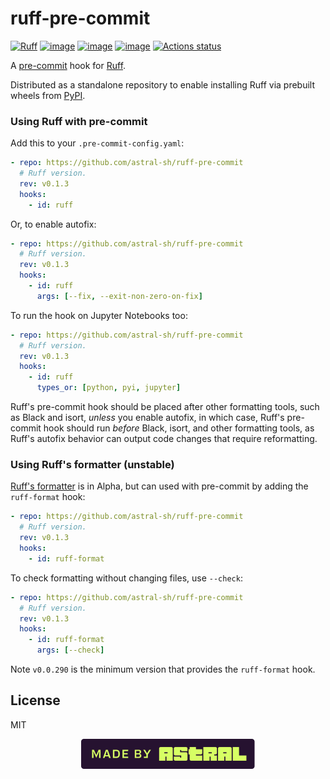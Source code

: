 # ruff-pre-commit

[![Ruff](https://img.shields.io/endpoint?url=https://raw.githubusercontent.com/astral-sh/ruff/main/assets/badge/v2.json)](https://github.com/astral-sh/ruff)
[![image](https://img.shields.io/pypi/v/ruff/0.1.3.svg)](https://pypi.python.org/pypi/ruff)
[![image](https://img.shields.io/pypi/l/ruff/0.1.3.svg)](https://pypi.python.org/pypi/ruff)
[![image](https://img.shields.io/pypi/pyversions/ruff/0.1.3.svg)](https://pypi.python.org/pypi/ruff)
[![Actions status](https://github.com/astral-sh/ruff-pre-commit/workflows/main/badge.svg)](https://github.com/astral-sh/ruff-pre-commit/actions)

A [pre-commit](https://pre-commit.com/) hook for [Ruff](https://github.com/astral-sh/ruff).

Distributed as a standalone repository to enable installing Ruff via prebuilt wheels from
[PyPI](https://pypi.org/project/ruff/).

### Using Ruff with pre-commit

Add this to your `.pre-commit-config.yaml`:

```yaml
- repo: https://github.com/astral-sh/ruff-pre-commit
  # Ruff version.
  rev: v0.1.3
  hooks:
    - id: ruff
```

Or, to enable autofix:

```yaml
- repo: https://github.com/astral-sh/ruff-pre-commit
  # Ruff version.
  rev: v0.1.3
  hooks:
    - id: ruff
      args: [--fix, --exit-non-zero-on-fix]
```

To run the hook on Jupyter Notebooks too:

```yaml
- repo: https://github.com/astral-sh/ruff-pre-commit
  # Ruff version.
  rev: v0.1.3
  hooks:
    - id: ruff
      types_or: [python, pyi, jupyter]
```

Ruff's pre-commit hook should be placed after other formatting tools, such as Black and isort,
_unless_ you enable autofix, in which case, Ruff's pre-commit hook should run _before_ Black, isort,
and other formatting tools, as Ruff's autofix behavior can output code changes that require
reformatting.

### Using Ruff's formatter (unstable)

[Ruff's formatter](https://github.com/astral-sh/ruff/blob/main/crates/ruff_python_formatter/README.md) is in Alpha, but can used with pre-commit by adding the `ruff-format` hook:

```yaml
- repo: https://github.com/astral-sh/ruff-pre-commit
  # Ruff version.
  rev: v0.1.3
  hooks:
    - id: ruff-format
```

To check formatting without changing files, use `--check`:

```yaml
- repo: https://github.com/astral-sh/ruff-pre-commit
  # Ruff version.
  rev: v0.1.3
  hooks:
    - id: ruff-format
      args: [--check]
```

Note `v0.0.290` is the minimum version that provides the `ruff-format` hook.

## License

MIT

<div align="center">
  <a target="_blank" href="https://astral.sh" style="background:none">
    <img src="https://raw.githubusercontent.com/astral-sh/ruff/main/assets/svg/Astral.svg">
  </a>
</div>
